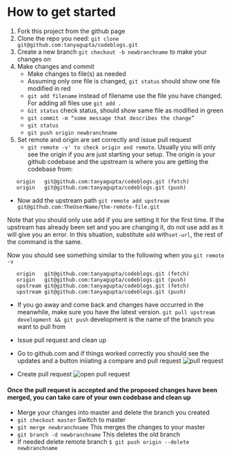 # How to get started
1. Fork this project from the github page
1. Clone the repo you need: `git clone git@github.com:tanyagupta/codeblogs.git`
1. Create a new branch `git checkout -b newbranchname` to make your changes on
1.  Make changes and commit
    - Make changes to file(s) as needed 
    - Assuming only one file is changed, `git status` should show one file modified in red
    - `git add filename` instead of filename use the file you have changed. For adding all files use `git add .`
    - `Git status` check status, should show same file as modified in green
    - `git commit -m “some message that describes the change”`
    - `git status`
    - `git push origin newbranchname`
1. Set remote and origin are set correctly and issue pull request
   - `git remote -v' to check origin and remote`. Usually you will only see the origin if you are just starting your setup. The origin is your github codebase and the upstream is where you are getting the codebase from: 

```
   origin	git@github.com:tanyagupta/codeblogs.git (fetch)
   origin	git@github.com:tanyagupta/codeblogs.git (push)
``` 
   - Now add the upstream path
    `git remote add upstream git@github.com:TheUserName/the-remote-file.git` 
    
Note that you should only use add if you are setting it for the first time. If the upstream has already been set and you are changing it, do not use add as it will give you an error. In this situation, substitute `add` with`set-url`, the rest of the command is the same. 

Now you should see something similar to the following when you `git remote -v` 

```
   origin	git@github.com:tanyagupta/codeblogs.git (fetch)
   origin	git@github.com:tanyagupta/codeblogs.git (push)
   upstream	git@github.com:tanyagupta/codeblogs.git (fetch)
   upstream	git@github.com:tanyagupta/codeblogs.git (push)
``` 
   - If you go away and come back and changes have occurred in the meanwhile, make sure you have the latest version. `git pull upstream development && git push` development is the name of the branch you want to pull from

   - Issue pull request and clean up
   - Go to github.com and if things worked correctly you should see the updates and a button iniiating a compare and pull request ![pull request](https://github.com/tanyagupta/tanyagupta.github.io/blob/master/images/pull_request.png?raw=true) 
   - Create pull request ![open pull request](https://github.com/tanyagupta/tanyagupta.github.io/blob/master/images/openpullrequest.png?raw=true) 


#### Once the pull request is accepted and the proposed changes have been merged, you can take care of your own codebase and clean up

   - Merge your changes into master and delete the branch you created
   - `git checkout master` Switch to master
   - `git merge newbranchname` This merges the changes to your master
   - `git branch -d newbranchname` This deletes the old branch
   - If needed delete remote branch `$ git push origin --delete newbranchname`
